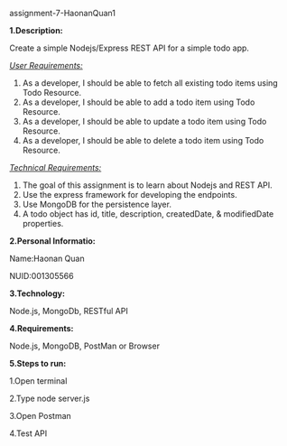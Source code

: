 assignment-7-HaonanQuan1

**1.Description:**

Create a simple Nodejs/Express REST API for a simple todo app.

*<u>User Requirements:</u>*

1. As a developer, I should be able to fetch all existing todo items using Todo Resource.
2. As a developer, I should be able to add a todo item using Todo Resource.
3. As a developer, I should be able to update a todo item using Todo Resource.
4. As a developer, I should be able to delete a todo item using Todo Resource.

<u>*Technical Requirements:*</u>

1. The goal of this assignment is to learn about Nodejs and REST API.
2. Use the express framework for developing the endpoints.
3. Use MongoDB for the persistence layer.
4. A todo object has id, title, description, createdDate, & modifiedDate properties.

**2.Personal Informatio:**

Name:Haonan Quan

NUID:001305566

**3.Technology:**

Node.js, MongoDb, RESTful API

**4.Requirements:**

Node.js, MongoDB, PostMan or Browser

**5.Steps to run:**

1.Open terminal

2.Type node server.js

3.Open Postman

4.Test API